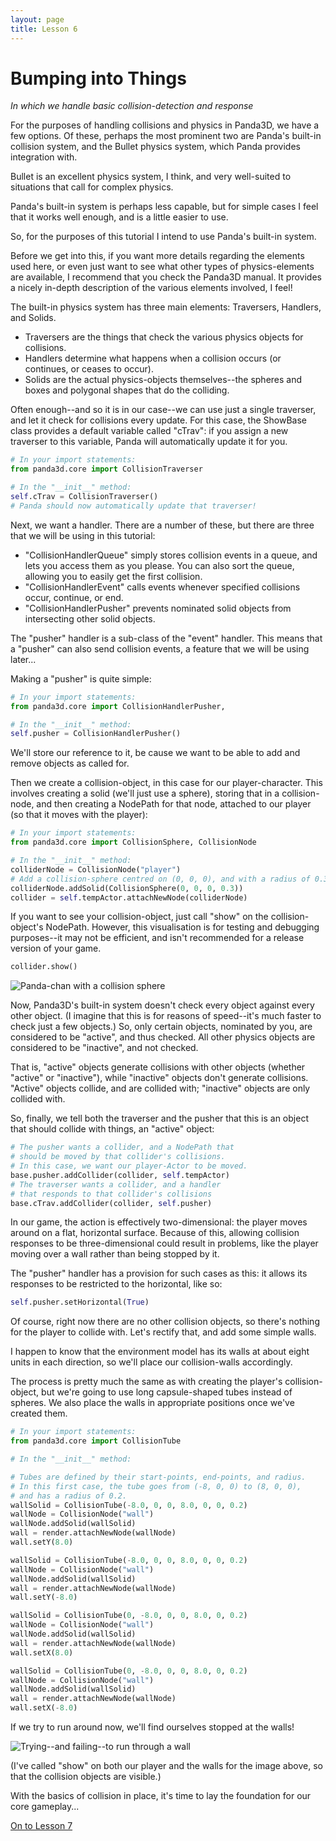 ```yaml
---
layout: page
title: Lesson 6
---
```

Bumping into Things
=
_In which we handle basic collision-detection and response_

For the purposes of handling collisions and physics in Panda3D, we have a few options. Of these, perhaps the most prominent two are Panda's built-in collision system, and the Bullet physics system, which Panda provides integration with.

Bullet is an excellent physics system, I think, and very well-suited to situations that call for complex physics.

Panda's built-in system is perhaps less capable, but for simple cases I feel that it works well enough, and is a little easier to use.

So, for the purposes of this tutorial I intend to use Panda's built-in system. 

Before we get into this, if you want more details regarding the elements used here, or even just want to see what other types of physics-elements are available, I recommend that you check the Panda3D manual. It provides a nicely in-depth description of the various elements involved, I feel!

The built-in physics system has three main elements: Traversers, Handlers, and Solids.

* Traversers are the things that check the various physics objects for collisions.
* Handlers determine what happens when a collision occurs (or continues, or ceases to occur).
* Solids are the actual physics-objects themselves--the spheres and boxes and polygonal shapes that do the colliding.

Often enough--and so it is in our case--we can use just a single traverser, and let it check for collisions every update. For this case, the ShowBase class provides a default variable called "cTrav": if you assign a new traverser to this variable, Panda will automatically update it for you.

```python
# In your import statements:
from panda3d.core import CollisionTraverser
```

```python
# In the "__init__" method:
self.cTrav = CollisionTraverser()
# Panda should now automatically update that traverser!
```

Next, we want a handler. There are a number of these, but there are three that we will be using in this tutorial:

* "CollisionHandlerQueue" simply stores collision events in a queue, and lets you access them as you please. You can also sort the queue, allowing you to easily get the first collision.
* "CollisionHandlerEvent" calls events whenever specified collisions occur, continue, or end.
* "CollisionHandlerPusher" prevents nominated solid objects from intersecting other solid objects.

The "pusher" handler is a sub-class of the "event" handler. This means that a "pusher" can also send collision events, a feature that we will be using later...

Making a "pusher" is quite simple:

```python
# In your import statements:
from panda3d.core import CollisionHandlerPusher,
```

```python
# In the "__init__" method:
self.pusher = CollisionHandlerPusher()
```

We'll store our reference to it, be cause we want to be able to add and remove objects as called for.

Then we create a collision-object, in this case for our player-character. This involves creating a solid (we'll just use a sphere), storing that in a collision-node, and then creating a NodePath for that node, attached to our player (so that it moves with the player):

```python
# In your import statements:
from panda3d.core import CollisionSphere, CollisionNode
```

```python
# In the "__init__" method:
colliderNode = CollisionNode("player")
# Add a collision-sphere centred on (0, 0, 0), and with a radius of 0.3
colliderNode.addSolid(CollisionSphere(0, 0, 0, 0.3))
collider = self.tempActor.attachNewNode(colliderNode)
```

If you want to see your collision-object, just call "show" on the collision-object's NodePath. However, this visualisation is for testing and debugging purposes--it may not be efficient, and isn't recommended for a release version of your game.

```python
collider.show()
```

![Panda-chan with a collision sphere](images/collisionSphere.png "Note the white circle--that's our collision sphere")

Now, Panda3D's built-in system doesn't check every object against every other object. (I imagine that this is for reasons of speed--it's much faster to check just a few objects.) So, only certain objects, nominated by you, are considered to be "active", and thus checked. All other physics objects are considered to be "inactive", and not checked.

That is, "active" objects generate collisions with other objects (whether "active" or "inactive"), while "inactive" objects don't generate collisions. "Active" objects collide, and are collided with; "inactive" objects are only collided with.

So, finally, we tell both the traverser and the pusher that this is an object that should collide with things, an "active" object:

```python
# The pusher wants a collider, and a NodePath that
# should be moved by that collider's collisions.
# In this case, we want our player-Actor to be moved.
base.pusher.addCollider(collider, self.tempActor)
# The traverser wants a collider, and a handler
# that responds to that collider's collisions
base.cTrav.addCollider(collider, self.pusher)
```

In our game, the action is effectively two-dimensional: the player moves around on a flat, horizontal surface. Because of this, allowing collision responses to be three-dimensional could result in problems, like the player moving over a wall rather than being stopped by it.

The "pusher" handler has a provision for such cases as this: it allows its responses to be restricted to the horizontal, like so:

```python
self.pusher.setHorizontal(True)
```

Of course, right now there are no other collision objects, so there's nothing for the player to collide with. Let's rectify that, and add some simple walls.

I happen to know that the environment model has its walls at about eight units in each direction, so we'll place our collision-walls accordingly.

The process is pretty much the same as with creating the player's collision-object, but we're going to use long capsule-shaped tubes instead of spheres. We also place the walls in appropriate positions once we've created them.

```python
# In your import statements:
from panda3d.core import CollisionTube
```

```python
# In the "__init__" method:

# Tubes are defined by their start-points, end-points, and radius.
# In this first case, the tube goes from (-8, 0, 0) to (8, 0, 0),
# and has a radius of 0.2.
wallSolid = CollisionTube(-8.0, 0, 0, 8.0, 0, 0, 0.2)
wallNode = CollisionNode("wall")
wallNode.addSolid(wallSolid)
wall = render.attachNewNode(wallNode)
wall.setY(8.0)

wallSolid = CollisionTube(-8.0, 0, 0, 8.0, 0, 0, 0.2)
wallNode = CollisionNode("wall")
wallNode.addSolid(wallSolid)
wall = render.attachNewNode(wallNode)
wall.setY(-8.0)

wallSolid = CollisionTube(0, -8.0, 0, 0, 8.0, 0, 0.2)
wallNode = CollisionNode("wall")
wallNode.addSolid(wallSolid)
wall = render.attachNewNode(wallNode)
wall.setX(8.0)

wallSolid = CollisionTube(0, -8.0, 0, 0, 8.0, 0, 0.2)
wallNode = CollisionNode("wall")
wallNode.addSolid(wallSolid)
wall = render.attachNewNode(wallNode)
wall.setX(-8.0)
```

If we try to run around now, we'll find ourselves stopped at the walls!

![Trying--and failing--to run through a wall](images/tutCollisionWalls.gif "The pusher prevents the player's collision-object from going through the wall's")

(I've called "show" on both our player and the walls for the image above, so that the collision objects are visible.)

With the basics of collision in place, it's time to lay the foundation for our core gameplay...

[On to Lesson 7][next]

[next]: tut_lesson07.html
